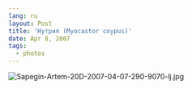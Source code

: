 ```yaml
---
lang: ru
layout: Post
title: 'Нутрия (Myocastor coypus)'
date: Apr 8, 2007
tags:
  - photos
---
```


![Sapegin-Artem-20D-2007-04-07-290-9070-lj.jpg](upload://Sapegin-Artem-20D-2007-04-07-290-9070-lj.jpg)
